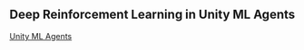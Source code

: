 ## Deep Reinforcement Learning in Unity ML Agents

[Unity ML Agents](https://github.com/Unity-Technologies/ml-agents)
